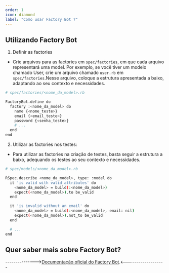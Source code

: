 ```yaml
---
order: 1
icon: diamond
label: "Como usar Factory Bot ?"
---
```


<!-- Araújo -->

## Utilizando Factory Bot 

1. Definir as factories

- Crie arquivos para as factories em `spec/factories`, em que cada arquivo representará uma model. Por exemplo, se você tiver um modelo chamado User, crie um arquivo chamado `user.rb` em `spec/factories`.Nesse arquivo, coloque a estrutura apresentada a baixo, adaptando ao seu contexto e necessidades.

```bash
# spec/factories/<nome_da_model>.rb

FactoryBot.define do
  factory :<nome_da_model> do
    name {<nome_teste>}
    email {<email_teste>}
    password {<senha_teste>}
    # ...
  end
end

```

2. Utilizar as factories nos testes:

- Para utilizar as factories na criação de testes, basta seguir a estrutura a baixo, adequando os testes ao seu contexto e necessidades.

```bash
# spec/models/<nome_da_model>.rb

RSpec.describe <nome_da_model>, type: :model do
  it 'is valid with valid attributes' do
    <nome_da_model> = build(:<nome_da_model>)
    expect(<nome_da_model>).to be_valid
  end

  it 'is invalid without an email' do
    <nome_da_model> = build(:<nome_da_model>, email: nil)
    expect(<nome_da_model>).not_to be_valid
  end

  # ...
end
```

## Quer saber mais sobre Factory Bot?

--------------->[Documentação oficial do Factory Bot](https://github.com/thoughtbot/factory_bot_rails).<-------------------






